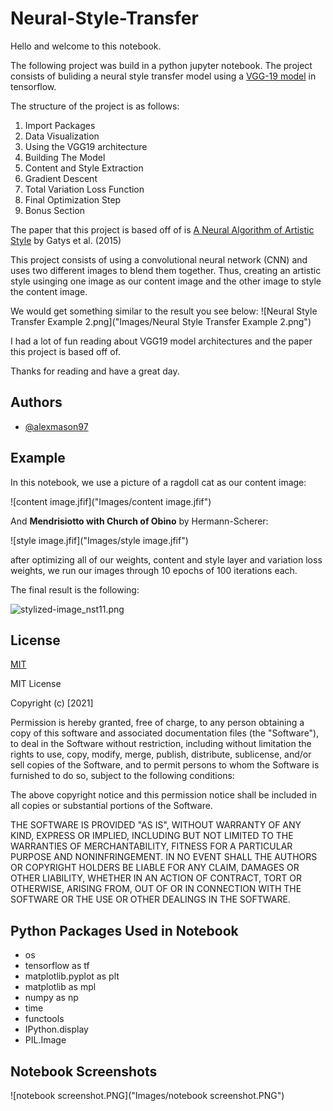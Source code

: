 # Neural-Style-Transfer
Hello and welcome to this notebook. 

The following project was build in a python jupyter notebook. 
The project consists of buliding a neural style transfer model using a [VGG-19 model](https://keras.io/api/applications/vgg/) in tensorflow. 

The structure of the project is as follows:

1. Import Packages
2. Data Visualization
3. Using the VGG19 architecture
4. Building The Model
5. Content and Style Extraction 
6. Gradient Descent
7. Total Variation Loss Function
8. Final Optimization Step
9. Bonus Section

The paper that this project is based off of is [A Neural Algorithm of Artistic Style](https://arxiv.org/abs/1508.06576) by Gatys et al. (2015)

This project consists of using a convolutional neural network (CNN) and uses two different images to blend them together. Thus, creating an artistic style usinging one image as our content image and the other image to style the content image.

We would get something similar to the result you see below: ![Neural Style Transfer Example 2.png]("Images/Neural Style Transfer Example 2.png")

I had a lot of fun reading about VGG19 model architectures and the paper this project is based off of.

Thanks for reading and have a great day. 



## Authors

- [@alexmason97](https://github.com/alexmason97)

  
## Example

In this notebook, we use a picture of a ragdoll cat as our content image:

![content image.jfif]("Images/content image.jfif")

And **Mendrisiotto with Church of Obino** by Hermann-Scherer:

![style image.jfif]("Images/style image.jfif")

after optimizing all of our weights, content and style layer and variation loss weights, we run our images through 10 epochs of 100 iterations each.

The final result is the following:

![stylized-image_nst11.png]("Images/stylized-image_nst11.png")
  
## License

[MIT](https://choosealicense.com/licenses/mit/)

MIT License

Copyright (c) [2021]

Permission is hereby granted, free of charge, to any person obtaining a copy
of this software and associated documentation files (the "Software"), to deal
in the Software without restriction, including without limitation the rights
to use, copy, modify, merge, publish, distribute, sublicense, and/or sell
copies of the Software, and to permit persons to whom the Software is
furnished to do so, subject to the following conditions:

The above copyright notice and this permission notice shall be included in all
copies or substantial portions of the Software.

THE SOFTWARE IS PROVIDED "AS IS", WITHOUT WARRANTY OF ANY KIND, EXPRESS OR
IMPLIED, INCLUDING BUT NOT LIMITED TO THE WARRANTIES OF MERCHANTABILITY,
FITNESS FOR A PARTICULAR PURPOSE AND NONINFRINGEMENT. IN NO EVENT SHALL THE
AUTHORS OR COPYRIGHT HOLDERS BE LIABLE FOR ANY CLAIM, DAMAGES OR OTHER
LIABILITY, WHETHER IN AN ACTION OF CONTRACT, TORT OR OTHERWISE, ARISING FROM,
OUT OF OR IN CONNECTION WITH THE SOFTWARE OR THE USE OR OTHER DEALINGS IN THE
SOFTWARE.
## Python Packages Used in Notebook

- os
- tensorflow as tf
- matplotlib.pyplot as plt 
- matplotlib as mpl
- numpy as np
- time 
- functools
- IPython.display
- PIL.Image

## Notebook Screenshots

![notebook screenshot.PNG]("Images/notebook screenshot.PNG")
